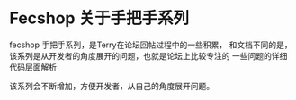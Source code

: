 Fecshop 关于手把手系列
=====================

fecshop 手把手系列，是Terry在论坛回帖过程中的一些积累，
和文档不同的是，该系列是从开发者的角度展开的问题，也就是论坛上比较专注的
一些问题的详细代码层面解析


该系列会不断增加，方便开发者，从自己的角度展开问题。
































